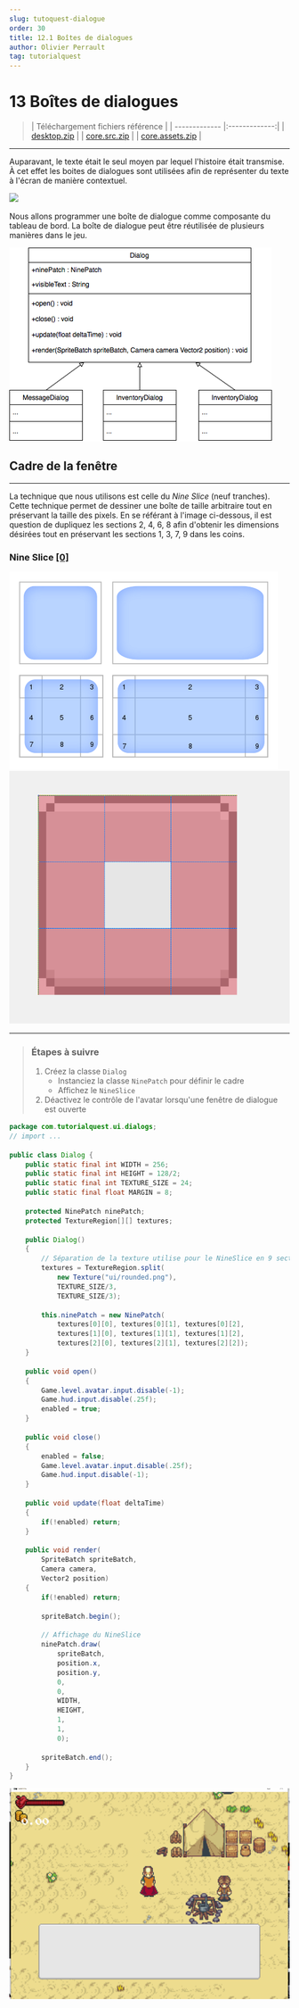 ```yaml
---
slug: tutoquest-dialogue
order: 30
title: 12.1 Boîtes de dialogues
author: Olivier Perrault
tag: tutorialquest
---
```


# 13 Boîtes de dialogues
> | Téléchargement fichiers référence |
> | ------------- |:-------------:|
> | <a href="" download>desktop.zip</a> |
> | <a href="" download>core.src.zip</a> |
> | <a href="" download>core.assets.zip</a> |

---

Auparavant, le texte était le seul moyen par lequel l'histoire était transmise. À cet effet les boites de dialogues sont utilisées afin de représenter du texte à l'écran de manière contextuel.

<img class="w-50 center" src="../../assets/tutorialquest/gif/dialogs.gif">

Nous allons programmer une boîte de dialogue comme composante du tableau de bord. La boîte de dialogue peut être réutilisée de plusieurs manières dans le jeu.

<img class="center" src="../../assets/tutorialquest/uml/uml12.1.png"/>

## Cadre de la fenêtre
---
La technique que nous utilisons est celle du *Nine Slice* (neuf tranches). Cette technique permet de dessiner une boîte de taille arbitraire tout en préservant la taille des pixels. En se référant à l'image ci-dessous, il est question de dupliquez les sections 2, 4, 6, 8 afin d'obtenir les dimensions désirées tout en préservant les sections 1, 3, 7, 9 dans les coins. 

### **Nine Slice [[0]](https://en.wikipedia.org/wiki/9-slice_scaling)**
<img class="w-50" src="../../assets/tutorialquest/images/nine-slice-image.png">

<img class="w-50" src="../../assets/tutorialquest/images/my-nine-slice.png">

---
> ### Étapes à suivre
> 1. Créez la classe `Dialog`
>     * Instanciez la classe `NinePatch` pour définir le cadre
>     * Affichez le `NineSlice`
> 2. Déactivez le contrôle de l'avatar lorsqu'une fenêtre de dialogue est ouverte

```java
package com.tutorialquest.ui.dialogs;
// import ...

public class Dialog {
    public static final int WIDTH = 256;
    public static final int HEIGHT = 128/2;
    public static final int TEXTURE_SIZE = 24;
    public static final float MARGIN = 8;        

    protected NinePatch ninePatch;        
    protected TextureRegion[][] textures;    

    public Dialog()
    {        
        // Séparation de la texture utilise pour le NineSlice en 9 sections
        textures = TextureRegion.split(
            new Texture("ui/rounded.png"), 
            TEXTURE_SIZE/3, 
            TEXTURE_SIZE/3);

        this.ninePatch = new NinePatch(
            textures[0][0], textures[0][1], textures[0][2],
            textures[1][0], textures[1][1], textures[1][2],
            textures[2][0], textures[2][1], textures[2][2]);
    }

    public void open()
    {
        Game.level.avatar.input.disable(-1);
        Game.hud.input.disable(.25f);
        enabled = true;
    }

    public void close()
    {
        enabled = false;
        Game.level.avatar.input.disable(.25f);
        Game.hud.input.disable(-1);
    }

    public void update(float deltaTime)
    {
        if(!enabled) return;
    }

    public void render(
        SpriteBatch spriteBatch,
        Camera camera,
        Vector2 position)
    {
        if(!enabled) return;

        spriteBatch.begin();

        // Affichage du NineSlice
        ninePatch.draw(
            spriteBatch, 
            position.x, 
            position.y, 
            0, 
            0, 
            WIDTH, 
            HEIGHT, 
            1, 
            1, 
            0);

        spriteBatch.end();
    }
}
```

<img class="w-50 center" src="../../assets/tutorialquest/gif/dialogs-simple.gif">